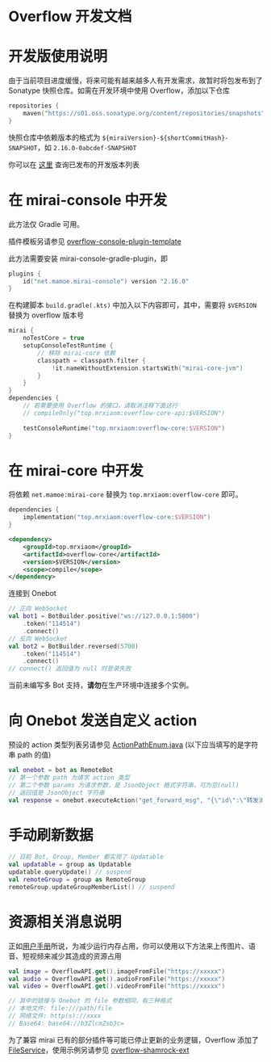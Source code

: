 # Overflow 开发文档

# 开发版使用说明

由于当前项目进度缓慢，将来可能有越来越多人有开发需求，故暂时将包发布到了 Sonatype 快照仓库。如需在开发环境中使用 Overflow，添加以下仓库

```kotlin
repositories {
    maven("https://s01.oss.sonatype.org/content/repositories/snapshots")
}
```
快照仓库中依赖版本的格式为 `${miraiVersion}-${shortCommitHash}-SNAPSHOT`，如 `2.16.0-0abcdef-SNAPSHOT`

你可以在 [这里](https://s01.oss.sonatype.org/content/repositories/snapshots/top/mrxiaom/overflow-core/maven-metadata.xml) 查询已发布的开发版本列表 

# 在 mirai-console 中开发

此方法仅 Gradle 可用。

插件模板另请参见 [overflow-console-plugin-template](https://github.com/project-tRNA/overflow-console-plugin-template)

此方法需要安装 mirai-console-gradle-plugin，即
```kotlin
plugins {
    id("net.mamoe.mirai-console") version "2.16.0"
}
```
在构建脚本 `build.gradle(.kts)` 中加入以下内容即可，其中，需要将 `$VERSION` 替换为 overflow 版本号

```kotlin
mirai {
    noTestCore = true
    setupConsoleTestRuntime {
        // 移除 mirai-core 依赖
        classpath = classpath.filter {
            !it.nameWithoutExtension.startsWith("mirai-core-jvm")
        }
    }
}
dependencies {
    // 若需要使用 Overflow 的接口，请取消注释下面这行
    // compileOnly("top.mrxiaom:overflow-core-api:$VERSION")
    
    testConsoleRuntime("top.mrxiaom:overflow-core:$VERSION")
}
```

# 在 mirai-core 中开发

将依赖 `net.mamoe:mirai-core` 替换为 `top.mrxiaom:overflow-core` 即可。

```kotlin
dependencies {
    implementation("top.mrxiaom:overflow-core:$VERSION")
}
```
```xml
<dependency>
    <groupId>top.mrxiaom</groupId>
    <artifactId>overflow-core</artifactId>
    <version>$VERSION</version>
    <scope>compile</scope>
</dependency>
```

连接到 Onebot

```kotlin
// 正向 WebSocket
val bot1 = BotBuilder.positive("ws://127.0.0.1:5800")
    .token("114514")
    .connect()
// 反向 WebSocket
val bot2 = BotBuilder.reversed(5700)
    .token("114514")
    .connect()
// connect() 返回值为 null 时登录失败
```

当前未编写多 Bot 支持，**请勿**在生产环境中连接多个实例。

# 向 Onebot 发送自定义 action

预设的 action 类型列表另请参见 [ActionPathEnum.java](/onebot/src/main/java/cn/evole/onebot/sdk/enums/ActionPathEnum.java) (以下应当填写的是字符串 path 的值)

```kotlin
val onebot = bot as RemoteBot
// 第一个参数 path 为请求 action 类型
// 第二个参数 params 为请求参数，是 JsonObject 格式字符串，可为空(null)
// 返回值是 JsonObject 字符串
val response = onebot.executeAction("get_forward_msg", "{\"id\":\"转发消息ID\"}")
```

# 手动刷新数据

```kotlin
// 目前 Bot, Group, Member 都实现了 Updatable
val updatable = group as Updatable
updatable.queryUpdate() // suspend
val remoteGroup = group as RemoteGroup
remoteGroup.updateGroupMemberList() // suspend
```

# 资源相关消息说明

正如[用户手册](/docs/README.md#资源相关消息说明)所说，为减少运行内存占用，你可以使用以下方法来上传图片、语音、短视频来减少其造成的资源占用

```kotlin
val image = OverflowAPI.get().imageFromFile("https://xxxxx")
val audio = OverflowAPI.get().audioFromFile("https://xxxxx")
val video = OverflowAPI.get().videoFromFile("https://xxxxx")

// 其中的链接与 Onebot 的 file 参数相同，有三种格式
// 本地文件: file:///path/file
// 网络文件: http(s)://xxxx
// Base64: base64://b3ZlcmZsb3c=
```

为了兼容 mirai 已有的部分插件等可能已停止更新的业务逻辑，Overflow 添加了 [FileService](/overflow-core-api/src/main/kotlin/top/mrxiaom/overflow/spi/FileService.kt)，使用示例另请参见 [overflow-shamrock-ext](https://github.com/MrXiaoM/overflow-shamrock-ext)
